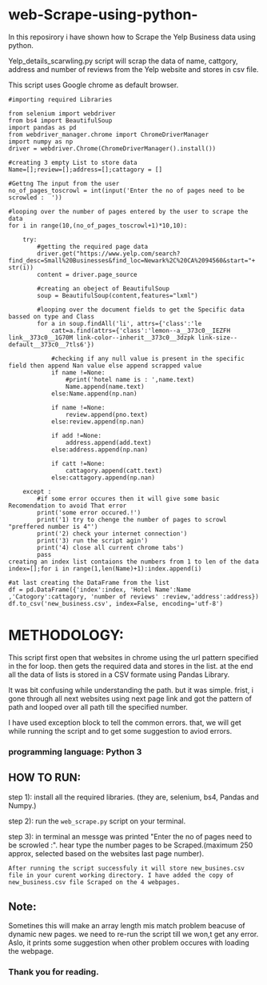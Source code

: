 # web-Scrape-using-python-
In this reposirory i have shown how to Scrape the Yelp Business data using python.

Yelp_details_scarwling.py script will scrap the data of name, cattgory, address and number of reviews from the Yelp website and stores in csv file.

This script uses Google chrome as default browser.
	
	#importing required Libraries
	
	from selenium import webdriver
	from bs4 import BeautifulSoup
	import pandas as pd
	from webdriver_manager.chrome import ChromeDriverManager
	import numpy as np
	driver = webdriver.Chrome(ChromeDriverManager().install())
	
	#creating 3 empty List to store data
	Name=[];review=[];address=[];cattagory = []
	
	#Gettng The input from the user
	no_of_pages_toscrowl = int(input('Enter the no of pages need to be scrowled :  '))

	#looping over the number of pages entered by the user to scrape the data
	for i in range(10,(no_of_pages_toscrowl+1)*10,10):
	
		try:
			#getting the required page data
			driver.get("https://www.yelp.com/search?find_desc=Small%20Businesses&find_loc=Newark%2C%20CA%2094560&start="+ str(i))
			content = driver.page_source
			
			#creating an obeject of BeautifulSoup
			soup = BeautifulSoup(content,features="lxml")

			#looping over the document fields to get the Specific data bassed on type and Class
			for a in soup.findAll('li', attrs={'class':'le
				catt=a.find(attrs={'class':'lemon--a__373c0__IEZFH link__373c0__1G70M link-color--inherit__373c0__3dzpk link-size--default__373c0__7tls6'})
				
				#checking if any null value is present in the specific field then append Nan value else append scrapped value
				if name !=None:
					#print('hotel name is : ',name.text)
					Name.append(name.text)
				else:Name.append(np.nan)

				if name !=None:
					review.append(pno.text)
				else:review.append(np.nan)
				
				if add !=None:
					address.append(add.text)
				else:address.append(np.nan)
				
				if catt !=None:	
					cattagory.append(catt.text)
				else:cattagory.append(np.nan)

		except :
			#if some error occures then it will give some basic Recomendation to avoid That error
			print('some error occured.!')
			print('1) try to chenge the number of pages to scrowl "preffered number is 4"')
			print('2) check your internet connection')
			print('3) run the script agin')
			print('4) close all current chrome tabs')
			pass
	creating an index list contaions the numbers from 1 to len of the data
	index=[];for i in range(1,len(Name)+1):index.append(i)
	
	#at last creating the DataFrame from the list
	df = pd.DataFrame({'index':index, 'Hotel Name':Name ,'Catogory':cattagory, 'number of reviews' :review,'address':address}) 
	df.to_csv('new_business.csv', index=False, encoding='utf-8')

# METHODOLOGY:
This script first open that websites in chrome using the url pattern specified in the for loop.
then gets the required data and stores in the list.
at the end all the data of lists is stored in a CSV formate using Pandas Library.

It was bit confusing while understanding the path. but it was simple.
frist, i gone through all next websites using next page link and got the pattern of path and looped over all path till the specified number.

I have used exception block to tell the common errors. that, we will get while running the script and to get some suggestion to aviod errors.

### programming language: Python 3

## HOW TO RUN:
step 1): install all the required libraries. (they are, selenium, bs4, Pandas and Numpy.)

step 2): run the  `web_scrape.py` script on your terminal.

step 3): in terminal an messge was printed "Enter the no of pages need to be scrowled :". hear type the number pages to be Scraped.(maximum 250 approx, selected based on the websites last page number).

	After running the script successfuly it will store new_busines.csv file in your curent working directory. I have added the copy of new_business.csv file Scraped on the 4 webpages. 

## Note:
Sometines this will make an array length mis match problem beacuse of dynamic new pages. we need to re-run the script till we won,t get any error.
Aslo, it prints some suggestion when other problem occures with loading the webpage.

### Thank you for reading.
